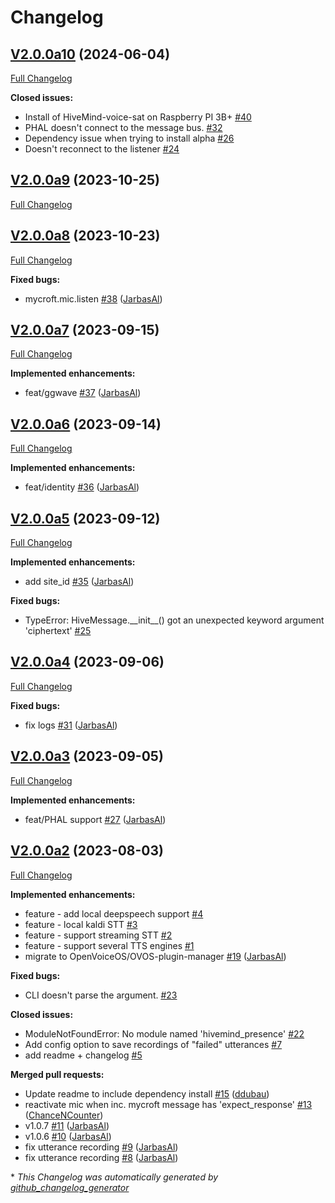 # Changelog

## [V2.0.0a10](https://github.com/JarbasHiveMind/HiveMind-voice-sat/tree/V2.0.0a10) (2024-06-04)

[Full Changelog](https://github.com/JarbasHiveMind/HiveMind-voice-sat/compare/V2.0.0a9...V2.0.0a10)

**Closed issues:**

- Install of HiveMind-voice-sat on Raspberry PI 3B+ [\#40](https://github.com/JarbasHiveMind/HiveMind-voice-sat/issues/40)
- PHAL doesn't connect to the message bus. [\#32](https://github.com/JarbasHiveMind/HiveMind-voice-sat/issues/32)
- Dependency issue when trying to install alpha [\#26](https://github.com/JarbasHiveMind/HiveMind-voice-sat/issues/26)
- Doesn't reconnect to the listener [\#24](https://github.com/JarbasHiveMind/HiveMind-voice-sat/issues/24)

## [V2.0.0a9](https://github.com/JarbasHiveMind/HiveMind-voice-sat/tree/V2.0.0a9) (2023-10-25)

[Full Changelog](https://github.com/JarbasHiveMind/HiveMind-voice-sat/compare/V2.0.0a8...V2.0.0a9)

## [V2.0.0a8](https://github.com/JarbasHiveMind/HiveMind-voice-sat/tree/V2.0.0a8) (2023-10-23)

[Full Changelog](https://github.com/JarbasHiveMind/HiveMind-voice-sat/compare/V2.0.0a7...V2.0.0a8)

**Fixed bugs:**

- mycroft.mic.listen [\#38](https://github.com/JarbasHiveMind/HiveMind-voice-sat/pull/38) ([JarbasAl](https://github.com/JarbasAl))

## [V2.0.0a7](https://github.com/JarbasHiveMind/HiveMind-voice-sat/tree/V2.0.0a7) (2023-09-15)

[Full Changelog](https://github.com/JarbasHiveMind/HiveMind-voice-sat/compare/V2.0.0a6...V2.0.0a7)

**Implemented enhancements:**

- feat/ggwave [\#37](https://github.com/JarbasHiveMind/HiveMind-voice-sat/pull/37) ([JarbasAl](https://github.com/JarbasAl))

## [V2.0.0a6](https://github.com/JarbasHiveMind/HiveMind-voice-sat/tree/V2.0.0a6) (2023-09-14)

[Full Changelog](https://github.com/JarbasHiveMind/HiveMind-voice-sat/compare/V2.0.0a5...V2.0.0a6)

**Implemented enhancements:**

- feat/identity [\#36](https://github.com/JarbasHiveMind/HiveMind-voice-sat/pull/36) ([JarbasAl](https://github.com/JarbasAl))

## [V2.0.0a5](https://github.com/JarbasHiveMind/HiveMind-voice-sat/tree/V2.0.0a5) (2023-09-12)

[Full Changelog](https://github.com/JarbasHiveMind/HiveMind-voice-sat/compare/V2.0.0a4...V2.0.0a5)

**Implemented enhancements:**

- add site\_id [\#35](https://github.com/JarbasHiveMind/HiveMind-voice-sat/pull/35) ([JarbasAl](https://github.com/JarbasAl))

**Fixed bugs:**

- TypeError: HiveMessage.\_\_init\_\_\(\) got an unexpected keyword argument 'ciphertext' [\#25](https://github.com/JarbasHiveMind/HiveMind-voice-sat/issues/25)

## [V2.0.0a4](https://github.com/JarbasHiveMind/HiveMind-voice-sat/tree/V2.0.0a4) (2023-09-06)

[Full Changelog](https://github.com/JarbasHiveMind/HiveMind-voice-sat/compare/V2.0.0a3...V2.0.0a4)

**Fixed bugs:**

- fix logs [\#31](https://github.com/JarbasHiveMind/HiveMind-voice-sat/pull/31) ([JarbasAl](https://github.com/JarbasAl))

## [V2.0.0a3](https://github.com/JarbasHiveMind/HiveMind-voice-sat/tree/V2.0.0a3) (2023-09-05)

[Full Changelog](https://github.com/JarbasHiveMind/HiveMind-voice-sat/compare/V2.0.0a2...V2.0.0a3)

**Implemented enhancements:**

- feat/PHAL support [\#27](https://github.com/JarbasHiveMind/HiveMind-voice-sat/pull/27) ([JarbasAl](https://github.com/JarbasAl))

## [V2.0.0a2](https://github.com/JarbasHiveMind/HiveMind-voice-sat/tree/V2.0.0a2) (2023-08-03)

[Full Changelog](https://github.com/JarbasHiveMind/HiveMind-voice-sat/compare/d707b4b8a3beba8cd380592f954ecd8f7ee24cec...V2.0.0a2)

**Implemented enhancements:**

- feature - add local deepspeech support [\#4](https://github.com/JarbasHiveMind/HiveMind-voice-sat/issues/4)
- feature - local kaldi STT [\#3](https://github.com/JarbasHiveMind/HiveMind-voice-sat/issues/3)
- feature - support streaming STT [\#2](https://github.com/JarbasHiveMind/HiveMind-voice-sat/issues/2)
- feature - support several TTS engines [\#1](https://github.com/JarbasHiveMind/HiveMind-voice-sat/issues/1)
- migrate to OpenVoiceOS/OVOS-plugin-manager [\#19](https://github.com/JarbasHiveMind/HiveMind-voice-sat/pull/19) ([JarbasAl](https://github.com/JarbasAl))

**Fixed bugs:**

- CLI doesn't parse the argument. [\#23](https://github.com/JarbasHiveMind/HiveMind-voice-sat/issues/23)

**Closed issues:**

- ModuleNotFoundError: No module named 'hivemind\_presence' [\#22](https://github.com/JarbasHiveMind/HiveMind-voice-sat/issues/22)
- Add config option to save recordings of "failed" utterances [\#7](https://github.com/JarbasHiveMind/HiveMind-voice-sat/issues/7)
- add readme + changelog [\#5](https://github.com/JarbasHiveMind/HiveMind-voice-sat/issues/5)

**Merged pull requests:**

- Update readme to include dependency install [\#15](https://github.com/JarbasHiveMind/HiveMind-voice-sat/pull/15) ([ddubau](https://github.com/ddubau))
- reactivate mic when inc. mycroft message has 'expect\_response' [\#13](https://github.com/JarbasHiveMind/HiveMind-voice-sat/pull/13) ([ChanceNCounter](https://github.com/ChanceNCounter))
- v1.0.7 [\#11](https://github.com/JarbasHiveMind/HiveMind-voice-sat/pull/11) ([JarbasAl](https://github.com/JarbasAl))
- v1.0.6 [\#10](https://github.com/JarbasHiveMind/HiveMind-voice-sat/pull/10) ([JarbasAl](https://github.com/JarbasAl))
- fix utterance recording [\#9](https://github.com/JarbasHiveMind/HiveMind-voice-sat/pull/9) ([JarbasAl](https://github.com/JarbasAl))
- fix utterance recording [\#8](https://github.com/JarbasHiveMind/HiveMind-voice-sat/pull/8) ([JarbasAl](https://github.com/JarbasAl))



\* *This Changelog was automatically generated by [github_changelog_generator](https://github.com/github-changelog-generator/github-changelog-generator)*
